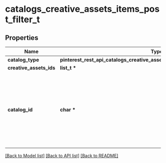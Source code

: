 # catalogs_creative_assets_items_post_filter_t

## Properties
Name | Type | Description | Notes
------------ | ------------- | ------------- | -------------
**catalog_type** | **pinterest_rest_api_catalogs_creative_assets_items_post_filter_CATALOGTYPE_e** |  | 
**creative_assets_ids** | **list_t \*** |  | 
**catalog_id** | **char \*** | Catalog id pertaining to the creative assets item. If not provided, default to oldest creative assets catalog | [optional] 

[[Back to Model list]](../README.md#documentation-for-models) [[Back to API list]](../README.md#documentation-for-api-endpoints) [[Back to README]](../README.md)


